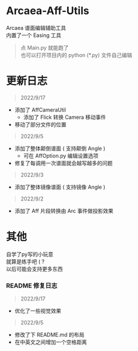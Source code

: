 # Arcaea-Aff-Utils

Arcaea 谱面编辑辅助工具  
内置了一个 Easing 工具

> 点 Main.py 就能跑了  
> 也可以打开项目内的 python (*.py) 文件自己编辑

# 更新日志

> 2022/9/17
- 添加了 AffCameraUtil
  - 添加了 Flick 转换 Camera 移动事件
- 移动了部分文件的位置

> 2022/9/5
- 添加了整体颠倒谱面 ( 支持颠倒 Angle )
  - 可在 AffOption.py 编辑设置选项
- 修复了每调用一次谱面就会越写越多的问题

> 2022/9/3
- 添加了整体镜像谱面 ( 支持镜像 Angle )

> 2022/9/2  
- 添加了 Aff 片段转换由 Arc 事件做投影效果

# 其他

自学了py写的小玩意  
就算是练手吧 ( ?  
以后可能会支持更多东西  

### README 修复日志

> 2022/9/17
- 优化了一些视觉效果

> 2022/9/5  
- 修改了下 README.md 的布局
- 在中英文之间增加一个空格距离

